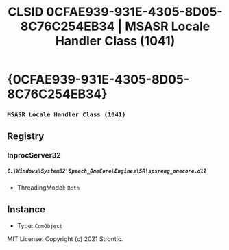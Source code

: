 ﻿---
title: "CLSID 0CFAE939-931E-4305-8D05-8C76C254EB34 | MSASR Locale Handler Class (1041)"
excerpt: What is COM-Object CLSID 0CFAE939-931E-4305-8D05-8C76C254EB34?
---

# {0CFAE939-931E-4305-8D05-8C76C254EB34}

### `MSASR Locale Handler Class (1041)`

## Registry


### InprocServer32

##### `C:\Windows\System32\Speech_OneCore\Engines\SR\spsreng_onecore.dll`
* ThreadingModel: `Both`

## Instance

* Type: `ComObject`

MIT License. Copyright (c) 2021 Strontic.


